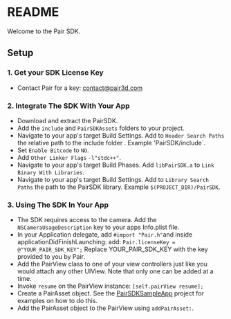 # README #

Welcome to the Pair SDK.

## Setup ##

### 1. Get your SDK License Key ###
 * Contact Pair for a key: contact@pair3d.com

### 2. Integrate The SDK With Your App ###
* Download and extract the PairSDK.
* Add the `include` and `PairSDKAssets` folders to your project.
* Navigate to your app's target Build Settings. Add to `Header Search Paths` the relative path to the include folder . Example 'PairSDK/include`.
* Set `Enable Bitcode` to `NO`.
* Add `Other Linker Flags` `-l"stdc++"`.
* Navigate to your app's target Build Phases. Add `libPairSDK.a` to `Link Binary With Libraries`.
* Navigate to your app's target Build Settings. Add to `Library Search Paths` the path to the PairSDK library. Example `$(PROJECT_DIR)/PairSDK`.

### 3. Using The SDK In Your App ###
* The SDK requires access to the camera. Add the `NSCameraUsageDescription` key to your apps Info.plist file.
* In your Application delegate, add `#import "Pair.h"`and inside applicationDidFinishLaunching: add: `Pair.licenseKey = @"YOUR_PAIR_SDK_KEY";` Replace YOUR_PAIR_SDK_KEY with the key provided to you by Pair.
* Add the PairView class to one of your view controllers just like you would attach any other UIView. Note that only one can be added at a time.
* Invoke `resume` on the PairView instance: `[self.pairView resume];`
* Create a PairAsset object. See the [PairSDKSampleApp](https://github.com/Pair-3D/PairSDKSampleApp) project for examples on how to do this.
* Add the PairAsset object to the PairView using `addPairAsset:`.
